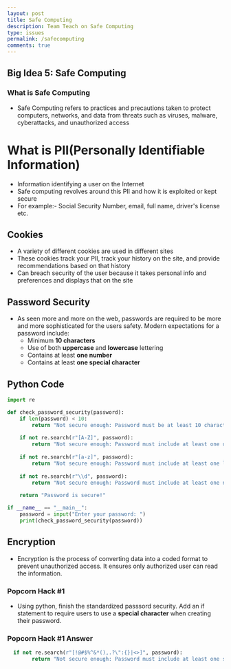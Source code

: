 ```yaml
---
layout: post
title: Safe Computing
description: Team Teach on Safe Computing
type: issues
permalink: /safecomputing
comments: true
---
```


## Big Idea 5: Safe Computing

### What is Safe Computing

- Safe Computing refers to practices and precautions taken to protect computers, networks, and data from threats such as viruses, malware, cyberattacks, and unauthorized access

# What is PII(Personally Identifiable Information)

- Information identifying a user on the Internet
- Safe computing revolves around this PII and how it is exploited or kept secure
- For example:- Social Security Number, email, full name, driver's license etc.
## Cookies

- A variety of different cookies are used in different sites
- These cookies track your PII, track your history on the site, and provide recommendations based on that history
- Can breach security of the user because it takes personal info and preferences and displays that on the site

## Password Security

- As seen more and more on the web, passwords are required to be more and more sophisticated for the users safety. Modern expectations for a password include:
    - Minimum **10 characters** 
    - Use of both **uppercase** and **lowercase** lettering
    - Contains at least **one number**  
    - Contains at least **one special character**  

## Python Code

```python
import re

def check_password_security(password):
    if len(password) < 10:
        return "Not secure enough: Password must be at least 10 characters long."
    
    if not re.search(r"[A-Z]", password):
        return "Not secure enough: Password must include at least one uppercase letter."
    
    if not re.search(r"[a-z]", password):
        return "Not secure enough: Password must include at least one lowercase letter."
    
    if not re.search(r"\\d", password):
        return "Not secure enough: Password must include at least one number."
    
    return "Password is secure!"

if __name__ == "__main__":
    password = input("Enter your password: ")
    print(check_password_security(password))
```

## Encryption

- Encryption is the process of converting data into a coded format to prevent unauthorized access. It ensures only authorized user can read the information. 

### Popcorn Hack #1

- Using python, finish the standardized passsord security. Add an if statement to require users to use a **special character** when creating their password.

### Popcorn Hack #1 Answer

```python
  if not re.search(r"[!@#$%^&*(),.?\":{}|<>]", password):
        return "Not secure enough: Password must include at least one special character."
```
